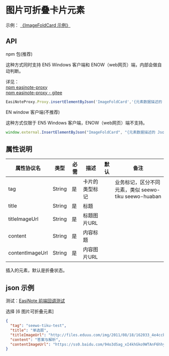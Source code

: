 # 图片可折叠卡片元素

示例：
[《ImageFoldCard 示例》](https://r302.cc/1eMemMb?platform=enpc&channel=copylink)

## API

npm 包(推荐)  

这种方式同时支持 EN5 Windows 客户端和 ENOW（web网页）端，内部会做自动判断。

详见：  
[npm easinote-proxy](https://github.com/EasiNote/EasiNote.ClientWebApi.Documentation/blob/master/zh-CN/apis/npm/easinote-proxy.md)  
[npm easinote-proxy - gitee](https://gitee.com/easinote/client-web-api-documentation/blob/master/zh-CN/apis/npm/easinote-proxy.md)

```js
EasiNoteProxy.Proxy.insertElementByJson('ImageFoldCard','{元素数据描述的 Json 对象}');
```

EN window 客户端(不推荐)

这种方式仅限于 EN5 Windows 客户端，ENOW（web网页）端不支持。

```js
window.external.InsertElementByJson("ImageFoldCard", "{元素数据描述的 Json 对象}")
```

## 属性说明

| 属性协议名      | 类型   | 必需 | 描述           | 默认 | 备注                                               |
|-----------------|--------|-----|--------------|------|----------------------------------------------------|
| tag             | String | 是   | 卡片的类型标记 |      | 业务标记，区分不同元素，类似 seewo-tiku seewo-huaban |
| title           | String | 是   | 标题           |      |                                                    |
| titleImageUrl   | String | 是   | 标题图片URL    |      |                                                    |
| content         | String | 是   | 内容标题       |      |                                                    |
| contentImageUrl | String | 是   | 内容图片URL    |      |                                                    |

插入的元素，默认是折叠状态。

## json 示例

测试：[EasiNote 前端回调测试](https://easinote.github.io/EasiNote.ClientWebApi.Documentation/ )

选择 [6 图片可折叠元素]

```json
{
  "tag": "seewo-tiku-test",
  "title": "单选题",
  "titleImageUrl": "http://files.eduuu.com/img/2011/08/18/162033_4e4ccb510ed70.jpg",
  "content": "答案与解析",
  "contentImageUrl": "https://ss0.baidu.com/94o3dSag_xI4khGko9WTAnF6hhy/zhidao/pic/item/b219ebc4b74543a90234b6511b178a82b901147b.jpg"
}
```
